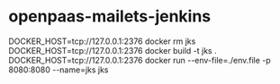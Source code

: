 # openpaas-mailets-jenkins

DOCKER_HOST=tcp://127.0.0.1:2376 docker rm jks
DOCKER_HOST=tcp://127.0.0.1:2376 docker build -t jks .
DOCKER_HOST=tcp://127.0.0.1:2376 docker run --env-file=./env.file -p 8080:8080 --name=jks jks
